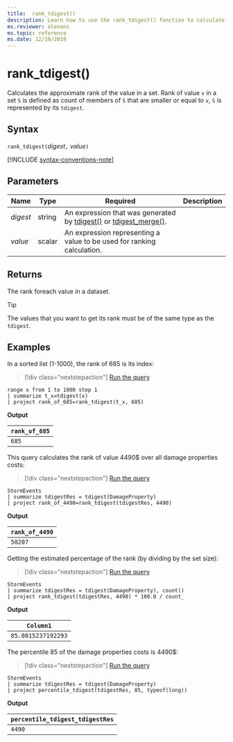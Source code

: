 ```yaml
---
title:  rank_tdigest()
description: Learn how to use the rank_tdigest() function to calculate the approximate rank of the value in a set.
ms.reviewer: alexans
ms.topic: reference
ms.date: 12/10/2019
---
```

# rank_tdigest()

Calculates the approximate rank of the value in a set.
Rank of value `v` in a set `S` is defined as count of members of `S` that are smaller or equal to `v`, `S` is represented by its `tdigest`.

## Syntax

`rank_tdigest(`*digest*`,` *value*`)`

[!INCLUDE [syntax-conventions-note](../../includes/syntax-conventions-note.md)]

## Parameters

|Name|Type|Required|Description|
|--|--|--|--|
|*digest*|string|An expression that was generated by [tdigest()](tdigest-aggfunction.md) or [tdigest_merge()](tdigest-merge-aggfunction.md).|
|*value*|scalar|An expression representing a value to be used for ranking calculation.|

## Returns

The rank foreach value in a dataset.

>[!TIP]
>The values that you want to get its rank must be of the same type as the `tdigest`.

## Examples

In a sorted list (1-1000), the rank of 685 is its index:

> [!div class="nextstepaction"]
> <a href="https://dataexplorer.azure.com/clusters/help/databases/Samples?query=H4sIAAAAAAAAAytKzEtPVahQSCvKz1UwVCjJVzA0MDBQKC5JLVAw5KpRKC7NzU0syqxKVSiJr7AtSclMTy0u0ajQBEoVFOVnpSaXKBQl5mXH56fFm1mY2oLZMFVAHToKQFFNANdlA5xlAAAA" target="_blank">Run the query</a>

```kusto
range x from 1 to 1000 step 1
| summarize t_x=tdigest(x)
| project rank_of_685=rank_tdigest(t_x, 685)
```

**Output**

|`rank_of_685`|
|-------------|
|`685`        |

This query calculates the rank of value 4490$ over all damage properties costs:

> [!div class="nextstepaction"]
> <a href="https://dataexplorer.azure.com/clusters/help/databases/Samples?query=H4sIAAAAAAAAAwsuyS/KdS1LzSsp5qpRKC7NzU0syqxKVShJyUxPLS4JSi1WsIVxNFwScxPTUwOK8gtSi0oqNYEaCorys1KTSxSKEvOy4/PT4k1MLA1swRyYHoRBOgogWU0A4SQmJHIAAAA=" target="_blank">Run the query</a>

```kusto
StormEvents
| summarize tdigestRes = tdigest(DamageProperty)
| project rank_of_4490=rank_tdigest(tdigestRes, 4490) 
```

**Output**

|`rank_of_4490`|
|--------------|
|`50207`       |

Getting the estimated percentage of the rank (by dividing by the set size):

> [!div class="nextstepaction"]
> <a href="https://dataexplorer.azure.com/clusters/help/databases/Samples?query=H4sIAAAAAAAAAwsuyS/KdS1LzSsp5qpRKC7NzU0syqxKVShJyUxPLS4JSi1WsIVxNFwScxPTUwOK8gtSi0oqNXUUkvNL80o0NIE6C4rys1KTSxSKEvOy42HqEYboKJiYWBpoKmgpGBoY6Bko6EO0xgMAg34oyX8AAAA=" target="_blank">Run the query</a>

```kusto
StormEvents
| summarize tdigestRes = tdigest(DamageProperty), count()
| project rank_tdigest(tdigestRes, 4490) * 100.0 / count_
```

**Output**

|`Column1`         |
|------------------|
|`85.0015237192293`|

The percentile 85 of the damage properties costs is 4490$:

> [!div class="nextstepaction"]
> <a href="https://dataexplorer.azure.com/clusters/help/databases/Samples?query=H4sIAAAAAAAAAwsuyS/KdS1LzSsp5qpRKC7NzU0syqxKVShJyUxPLS4JSi1WsIVxNFwScxPTUwOK8gtSi0oqNYEaCorys1KTSxSAAslAMzJzUuNhihEm6ChYmOoolFQWpOanaeTk56VragIAa7SLZXcAAAA=" target="_blank">Run the query</a>

```kusto
StormEvents
| summarize tdigestRes = tdigest(DamageProperty)
| project percentile_tdigest(tdigestRes, 85, typeof(long))
```

**Output**

|`percentile_tdigest_tdigestRes`|
|-------------------------------|
|`4490`                         |
